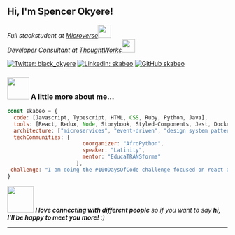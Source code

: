 <h2> Hi, I'm Spencer Okyere!</h2>
<p><em>Full stackstudent at <a href="http://www.unb.br">Microverse</a><img src="https://media.giphy.com/media/fYSnHlufseco8Fh93Z/giphy.gif" width="30"></br>Developer Consultant at <a href="https://www.thoughtworks.com">ThoughtWorks</a><img src="https://media.giphy.com/media/WUlplcMpOCEmTGBtBW/giphy.gif" width="30"> 
</em></p>

[![Twitter: black_okyere](https://img.shields.io/twitter/follow/skabeo?style=social)](https://twitter.com/black_okyere)
[![Linkedin: skabeo](https://img.shields.io/badge/-skabeo-blue?style=flat-square&logo=Linkedin&logoColor=white&link=https://www.linkedin.com/in/skabeo/)](https://linkedin.com/in/okyere-spencer-9b602623b)
[![GitHub skabeo](https://img.shields.io/github/followers/skabeo?label=follow&style=social)](https://github.com/skabeo)


### <img src="https://media.giphy.com/media/VgCDAzcKvsR6OM0uWg/giphy.gif" width="50"> A little more about me...  

```javascript
const skabeo = {
  code: [Javascript, Typescript, HTML, CSS, Ruby, Python, Java],
  tools: [React, Redux, Node, Storybook, Styled-Components, Jest, Docker],
  architecture: ["microservices", "event-driven", "design system pattern"],
  techCommunities: {
                        coorganizer: "AfroPython",
                        speaker: "Latinity",
                        mentor: "EducaTRANSforma"
                      },
 challenge: "I am doing the #100DaysOfCode challenge focused on react and typescript"
}
```

<img src="https://media.giphy.com/media/LnQjpWaON8nhr21vNW/giphy.gif" width="60"> <em><b>I love connecting with different people</b> so if you want to say <b>hi, I'll be happy to meet you more!</b> :)</em>

---
